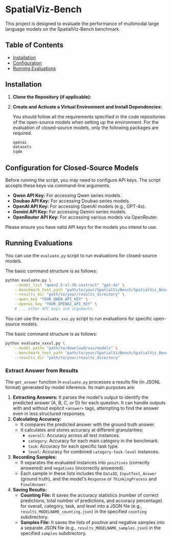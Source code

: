 # SpatialViz-Bench

This project is designed to evaluate the performance of multimodal large language models on the SpatialViz-Bench benchmark.

## Table of Contents

* [Installation](#installation)
* [Configuration](#configuration)
* [Running Evaluations](#running-evaluations)

## Installation

1. **Clone the Repository (if applicable):**

2. **Create and Activate a Virtual Environment and Install Dependencies:**

   You should follow all the requirements specified in the code repositories of the open-source models when setting up the environment. For the evaluation of closed-source models, only the following packages are required.

   ```txt
   openai
   datasets
   tqdm
   ```

## Configuration for Closed-Source Models

Before running the script, you may need to configure API keys. The script accepts these keys via command-line arguments.

* **Qwen API Key:** For accessing Qwen series models.
* **Doubao API Key:** For accessing Doubao series models.
* **OpenAI API Key:** For accessing OpenAI models (e.g., GPT-4o).
* **Gemini API Key:** For accessing Gemini series models.
* **OpenRouter API Key:** For accessing various models via OpenRouter.

Please ensure you have valid API keys for the models you intend to use.

## Running Evaluations

You can use the `evaluate.py` script to run evaluations for closed-source models.

The basic command structure is as follows:

```bash
python evaluate.py \
    --model_list "qwen2.5-vl-3b-instruct" "gpt-4o" \
    --benchmark_test_path "path/to/your/SpatialVizBench/SpatialViz_Bench_images" \
    --results_dir "path/to/your/results_directory" \
    --qwen_key "YOUR_QWEN_API_KEY" \
    --openai_key "YOUR_OPENAI_API_KEY" \
    # ... other API keys and arguments
```

You can use the `evaluate_xxx.py` script to run evaluations for specific open-source models.

The basic command structure is as follows:

```bash
python evaluate_xxxvl.py \
    --model_paths "path/to/download/xxx/models" \
    --benchmark_test_path "path/to/your/SpatialVizBench/SpatialViz_Bench_images" \
    --results_dir "path/to/your/results_directory" 
```

### Extract Answer from Results

The `get_answer` function in `evaluate.py` processes a results file (in JSONL format) generated by model inference. Its main purposes are:

1.  **Extracting Answers:** It parses the model's output to identify the predicted answer (A, B, C, or D) for each question. It can handle outputs with and without explicit `<answer>` tags, attempting to find the answer even in less structured responses.
2.  **Calculating Accuracy:**
    * It compares the predicted answer with the ground truth answer.
    * It calculates and stores accuracy at different granularities:
        * `overall`: Accuracy across all test instances.
        * `category`: Accuracy for each main category in the benchmark.
        * `task`: Accuracy for each specific task type.
        * `level`: Accuracy for combined `category-task-level` instances.
3.  **Recording Samples:**
    * It separates the evaluated instances into `positives` (correctly answered) and `negatives` (incorrectly answered).
    * Each sample in these lists includes the `DataID`, `InputText`, `Answer` (ground truth), and the model's `Response` or `ThinkingProcess` and `FinalAnswer`.
4.  **Saving Results:**
    * **Counting File:** It saves the accuracy statistics (number of correct predictions, total number of predictions, and accuracy percentage) for overall, category, task, and level into a JSON file (e.g., `results_MODELNAME_counting.json`) in the specified `counting` subdirectory.
    * **Samples File:** It saves the lists of positive and negative samples into a separate JSON file (e.g., `results_MODELNAME_samples.json`) in the specified `samples` subdirectory.

